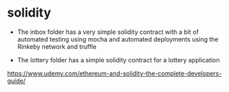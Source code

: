 # solidity

* The inbox folder has a very simple solidity contract with a bit of automated testing using mocha and automated deployments using the Rinkeby network and truffle

* The lottery folder has a simple solidity contract for a lottery application

https://www.udemy.com/ethereum-and-solidity-the-complete-developers-guide/